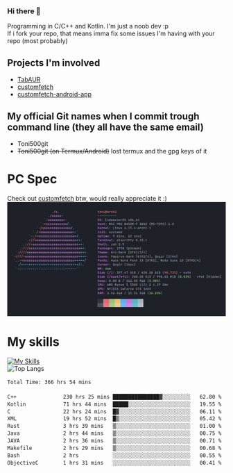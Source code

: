 ### Hi there 👋

Programming in C/C++ and Kotlin. I'm just a noob dev :p\
If i fork your repo, that means imma fix some issues I'm having with your repo (most probably)

## Projects I'm involved
 - [TabAUR](https://github.com/BurntRanch/TabAUR)
 - [customfetch](https://github.com/Toni500github/customfetch)
 - [customfetch-android-app](https://github.com/Toni500github/customfetch-android-app)

## My official Git names when I commit trough command line (they all have the same email)
* Toni500git
* ~~Toni500git (on Termux/Android)~~ lost termux and the gpg keys of it

# PC Spec
Check out [customfetch](https://github.com/Toni500github/customfetch) btw, would really appreciate it :)
![screenshot.png](https://github.com/Toni500github/customfetch/raw/main/screenshot.png)

# My skills
[![My Skills](https://skillicons.dev/icons?i=cpp,bash,kotlin,androidstudio,arch,linux&theme=light)](https://skillicons.dev)\
![Top Langs](https://github-readme-stats.vercel.app/api/top-langs/?username=Toni500github&layout=compact)

<!--START_SECTION:waka-->

```txt
Total Time: 366 hrs 54 mins

C++               230 hrs 25 mins ███████████████▓░░░░░░░░░   62.80 %
Kotlin            71 hrs 44 mins  █████░░░░░░░░░░░░░░░░░░░░   19.55 %
C                 22 hrs 24 mins  █▓░░░░░░░░░░░░░░░░░░░░░░░   06.11 %
XML               19 hrs 52 mins  █▒░░░░░░░░░░░░░░░░░░░░░░░   05.42 %
Rust              3 hrs 39 mins   ▒░░░░░░░░░░░░░░░░░░░░░░░░   01.00 %
Java              2 hrs 44 mins   ▒░░░░░░░░░░░░░░░░░░░░░░░░   00.75 %
JAVA              2 hrs 36 mins   ▒░░░░░░░░░░░░░░░░░░░░░░░░   00.71 %
Makefile          2 hrs 29 mins   ▒░░░░░░░░░░░░░░░░░░░░░░░░   00.68 %
Bash              2 hrs           ░░░░░░░░░░░░░░░░░░░░░░░░░   00.55 %
ObjectiveC        1 hrs 31 mins   ░░░░░░░░░░░░░░░░░░░░░░░░░   00.41 %
```

<!--END_SECTION:waka-->
